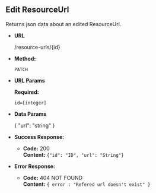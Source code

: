 **Edit ResourceUrl**
----
  Returns json data about an edited ResourceUrl.

* **URL**

  /resource-urls/{id}

* **Method:**

  `PATCH`
  
*  **URL Params**

   **Required:**
 
   `id=[integer]`

* **Data Params**

    {
    "url": "string"
    }

* **Success Response:**

  * **Code:** 200 <br />
    **Content:** `{"id": "ID", "url": "String"}`
 
* **Error Response:**

  * **Code:** 404 NOT FOUND <br />
    **Content:** `{ error : "Refered url doesn't exist" }`

